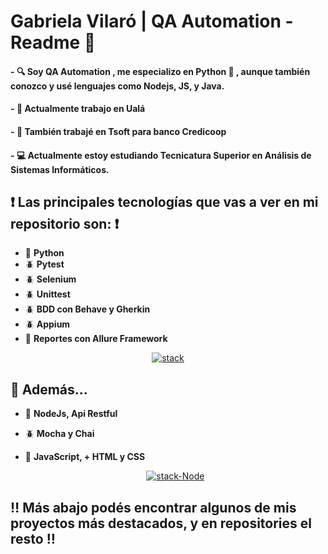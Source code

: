   # Gabriela Vilaró | QA Automation - Readme 👋


  #### - :mag: Soy QA Automation , me especializo en Python :snake: , aunque también conozco y usé lenguajes como Nodejs, JS, y Java.
  #### - :office: Actualmente trabajo en Ualá
  #### - :office: También trabajé en Tsoft para banco Credicoop
  #### - :computer: Actualmente estoy estudiando Tecnicatura Superior en Análisis de Sistemas Informáticos.


 ## :heavy_exclamation_mark: Las principales tecnologías que vas a ver en mi repositorio son: :heavy_exclamation_mark:

  - :snake: **Python**
  - :beetle: **Pytest**
  - :beetle: **Selenium**
  - :beetle: **Unittest**
  - :beetle: **BDD con Behave y Gherkin**
  - :beetle: **Appium**
  - :open_file_folder: **Reportes con Allure Framework**  
  
  
   <p align="center"> <a href="https://ibb.co/JBrg1WH"><img src="https://i.ibb.co/Lk9HFD1/stack.png" alt="stack" border="0"></a> </p>
   
  
## :red_circle: Además...
      
- :space_invader: **NodeJs, Api Restful**

- :beetle: **Mocha y Chai**

- :space_invader: **JavaScript, + HTML y CSS**


  <p align="center"> <a href="https://imgbb.com/"><img src="https://i.ibb.co/VQvfxdX/stack-Node.png" alt="stack-Node" border="0"></a> </p>

 

## :bangbang: Más abajo podés encontrar algunos de mis proyectos más destacados, y en repositories el resto :bangbang:
  
  
